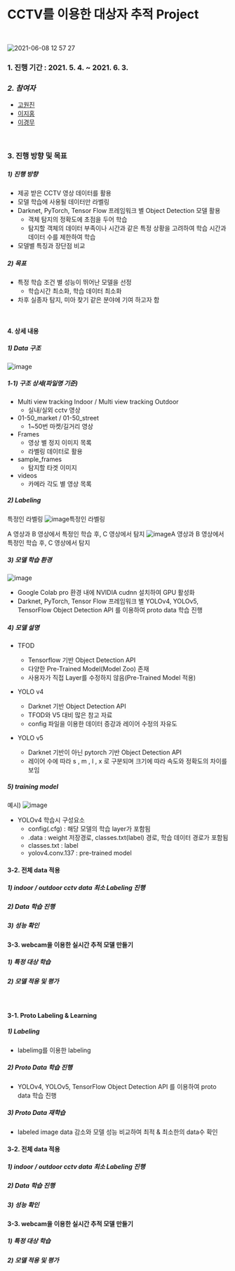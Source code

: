 # CCTV를 이용한 대상자 추적 Project

<br/>

![2021-06-08 12 57 27](https://user-images.githubusercontent.com/78460413/121121882-6eb70780-c85b-11eb-8d83-a39c5641a164.gif)

### 1. 진행 기간 : 2021. 5. 4. ~ 2021. 6. 3.

### *2. 참여자*
- [고원진](https://github.com/wonjin77)
- [이지홍](https://github.com/jihong7107)
- [이경무](https://github.com/rudan916)


<br/>


### 3. 진행 방향 및 목표

  ##### 1) 진행 방향
  - 제공 받은 CCTV 영상 데이터를 활용
  - 모델 학습에 사용될 데이터만 라벨링
  - Darknet, PyTorch, Tensor Flow 프레임워크 별 Object Detection 모델 활용
    - 객체 탐지의 정확도에 초점을 두어 학습
    - 탐지할 객체의 데이터 부족이나 시간과 같은 특정 상황을 고려하여 학습 시간과 데이터 수를 제한하여 학습
  - 모델별 특징과 장단점 비교

  ##### 2) 목표
  - 특정 학습 조건 별 성능이 뛰어난 모델을 선정
    - 학습시간 최소화, 학습 데이터 최소화 
  - 차후 실종자 탐지, 미아 찾기 같은 분야에 기여 하고자 함 

<br/>


#### 4. 상세 내용

  ##### 1) Data 구조
![image](https://user-images.githubusercontent.com/78459545/121801181-fe502200-cc70-11eb-843d-653eca501ba5.png)
  ##### 1-1) 구조 상세(파일명 기준)
  - Multi view tracking Indoor / Multi view tracking Outdoor
    - 실내/실외 cctv 영상
  - 01-50_market / 01-50_street
    - 1~50번 마켓/길거리 영상
  - Frames
    - 영상 별 정지 이미지 목록
    - 라벨링 데이터로 활용
  - sample_frames
    - 탐지할 타겟 이미지
  - videos
    - 카메라 각도 별 영상 목록

  ##### 2) Labeling
  특정인 라벨링
![image](https://user-images.githubusercontent.com/78459545/121805419-2eee8680-cc86-11eb-980f-d1c9270b778b.png)특정인 라벨링
  
  A 영상과 B 영상에서 특정인 학습 후, C 영상에서 탐지
  ![image](https://user-images.githubusercontent.com/78459545/121805359-f3ec5300-cc85-11eb-84d0-ae27eba418d8.png)A 영상과 B 영상에서 특정인 학습 후, C 영상에서 탐지
  
  ##### 3) 모델 학습 환경
![image](https://user-images.githubusercontent.com/78459545/121801643-42442680-cc73-11eb-9c70-e2003fbc5c52.png)
  - Google Colab pro 환경 내에 NVIDIA cudnn 설치하여 GPU 활성화
  - Darknet, PyTorch, Tensor Flow 프레임워크 별 YOLOv4, YOLOv5, TensorFlow Object Detection API 를 이용하여 proto data 학습 진행

  ##### 4) 모델 설명
  - TFOD
    - Tensorflow 기반 Object Detection API
    - 다양한 Pre-Trained Model(Model Zoo) 존재
    - 사용자가 직접 Layer를 수정하지 않음(Pre-Trained Model 적용)

  - YOLO v4
    - Darknet 기반 Object Detection API
    - TFOD와 V5 대비 많은 참고 자료
    - config 파일을 이용한 데이터 증강과 레이어 수정의 자유도

  - YOLO v5
    - Darknet 기반이 아닌 pytorch 기반 Object Detection API
    - 레이어 수에 따라 s , m , l , x 로 구분되며 크기에 따라 속도와 정확도의 차이를 보임

  ##### 5) training model
  예시)
  ![image](https://user-images.githubusercontent.com/78459545/121805939-7c6bf300-cc88-11eb-94ae-7839234fad98.png)
  - YOLOv4 학습시 구성요소
    - config(.cfg) : 해당 모델의 학습 layer가 포함됨
    - .data : weight 저장경로, classes.txt(label) 경로, 학습 데이터 경로가 포함됨
    - classes.txt : label
    - yolov4.conv.137 : pre-trained model
  
#### 3-2. 전체 data 적용

  ##### 1) indoor / outdoor cctv data 최소 Labeling 진행

  ##### 2) Data 학습 진행

  ##### 3) 성능 확인


#### 3-3. webcam을 이용한 실시간 추적 모델 만들기

  ##### 1) 특정 대상 학습

  ##### 2) 모델 적용 및 평가
  

<br/>


#### 3-1. Proto Labeling & Learning

  ##### 1) Labeling
  - labelimg를 이용한 labeling
  
  ##### 2) Proto Data 학습 진행
  - YOLOv4, YOLOv5, TensorFlow Object Detection API 를 이용하여 proto data 학습 진행

  ##### 3) Proto Data 재학습
  - labeled image data 감소와 모델 성능 비교하여 최적 & 최소한의 data수 확인


#### 3-2. 전체 data 적용

  ##### 1) indoor / outdoor cctv data 최소 Labeling 진행

  ##### 2) Data 학습 진행

  ##### 3) 성능 확인


#### 3-3. webcam을 이용한 실시간 추적 모델 만들기

  ##### 1) 특정 대상 학습

  ##### 2) 모델 적용 및 평가
  
